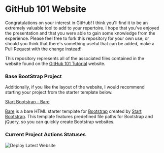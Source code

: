 # GitHub 101 Website

Congratulations on your interest in GitHub! I think you'll find it to be an extremely valuable tool 
to add to your repertoire. I hope that you've enjoyed the presentation and that you were able to gain 
some knowledge from the experience. Please feel free to fork this repository for your own use, or should
you think that there's something useful that can be added, make a Pull Request with the change instead!

This repository represents all of the associated files contained in the website found on the 
[GitHub 101 Tutorial](https://github.zach-martin.com) website.

### Base BootStrap Project

Additionally, if you like the layout of the website, I would recommend starting your project from the starter template below.

[Start Bootstrap - Bare](https://startbootstrap.com/template-overviews/bare/)

[Bare](http://startbootstrap.com/template-overviews/bare/) is a bare HTML starter template for [Bootstrap](http://getbootstrap.com/) created by [Start Bootstrap](http://startbootstrap.com/). This template features predefined file paths for Bootstrap and jQuery, so you can quickly create Bootstrap websites.

### Current Project Actions Statuses

![Deploy Latest Website](https://github.com/onideus/github-101-website/workflows/Deploy%20Latest%20Website/badge.svg)
